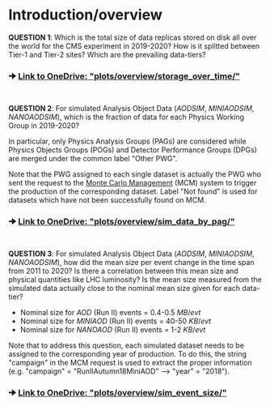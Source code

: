 # Introduction/overview


**QUESTION 1**: Which is the total size of data replicas stored on disk all over the world for the CMS experiment in 2019-2020? How is it splitted between Tier-1 and Tier-2 sites? Which are the prevailing data-tiers?

### 🠊 [Link to OneDrive: "plots/overview/storage_over_time/"](https://liveunibo-my.sharepoint.com/:f:/g/personal/simone_gasperini2_studio_unibo_it/EgnSuna5LPJIj4u8jFJLxDMBCDvw-lIB-CfYdB4RCwR9jA?e=Pl8WaW)


#
**QUESTION 2**: For simulated Analysis Object Data (_AODSIM_, _MINIAODSIM_, _NANOAODSIM_), which is the fraction of data for each Physics Working Group in 2019-2020?

In particular, only Physics Analysis Groups (PAGs) are considered while Physics Objects Groups (POGs) and Detector Performance Groups (DPGs) are merged under the common label "Other PWG".

Note that the PWG assigned to each single dataset is actually the PWG who sent the request to the [Monte Carlo Management](https://cms-pdmv.gitbook.io/project/) (MCM) system to trigger the production of the corresponding dataset. Label "Not found" is used for datasets which have not been successfully found on MCM.

### 🠊 [Link to OneDrive: "plots/overview/sim_data_by_pag/"](https://liveunibo-my.sharepoint.com/:f:/g/personal/simone_gasperini2_studio_unibo_it/EnmAcBJm7RlDoC2TJnTkiegBK3ZH4wJL_naTothJz9UQqg?e=QTLKg9)


#
**QUESTION 3**: For simulated Analysis Object Data (_AODSIM_, _MINIAODSIM_, _NANOAODSIM_), how did the mean size per event change in the time span from 2011 to 2020? Is there a correlation between this mean size and physical quantities like LHC luminosity? Is the mean size measured from the simulated data actually close to the nominal mean size given for each data-tier?

- Nominal size for _AOD_ (Run II) events =  $0.4$-$0.5$ $MB/evt$
- Nominal size for _MINIAOD_ (Run II) events = $40$-$50$ $KB/evt$
- Nominal size for _NANOAOD_ (Run II) events = $1$-$2$ $KB/evt$

Note that to address this question, each simulated dataset needs to be assigned to the corresponding year of production. To do this, the string "campaign" in the MCM request is used to extract the proper information (e.g. "campaign" = "RunIIAutumn18MiniAOD" --> "year" = "2018").

### 🠊 [Link to OneDrive: "plots/overview/sim_event_size/"](https://liveunibo-my.sharepoint.com/:f:/g/personal/simone_gasperini2_studio_unibo_it/EjB1Wpt5WldAt46EAhDi6UIBEtpSsLvLKP3I53ezIMyISg?e=sO1Gx4)